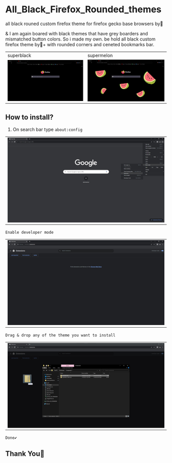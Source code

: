 # All_Black_Firefox_Rounded_themes
all black rouned custom firefox theme for firefox gecko base browsers by🍉

& I am again boared with black themes that have grey boarders and mismatched button colors. So i made my own. be hold all black custom firefox theme by🍉+ with rounded corners and ceneted bookmarks bar.


 <table>
   <td>superblack</td>
   <td>supermelon</td>
  <tr>
    <td><img src="https://github.com/Nayemhasan/All_Black_Firefox_Rounded_themes/blob/main/pics/blk.jpg"></td>
    <td><img src="https://github.com/Nayemhasan/All_Black_Firefox_Rounded_themes/blob/main/pics/blkmelon.jpg"></td>
  </tr>
 </table>


## How to install?
  1. On search bar type
  `about:config`
  <table>
  <tr>
    <td><img src="https://github.com/Nayemhasan/All_Black_Chrome_themes/blob/main/pics/steps/1.jpg"></td>
  </tr>
 </table>
  
  `Enable developer mode`
    <table>
  <tr>
    <td><img src="https://github.com/Nayemhasan/All_Black_Chrome_themes/blob/main/pics/steps/2.jpg"></td>
  </tr>
 </table>

  `Drag & drop any of the theme you want to install`
    <table>
  <tr>
    <td><img src="https://github.com/Nayemhasan/All_Black_Chrome_themes/blob/main/pics/steps/3.jpg"></td>
  </tr>
 </table>

  `Done✔`

## Thank You🍉
